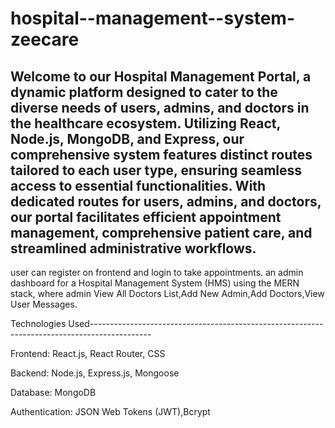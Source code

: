 # hospital--management--system-zeecare

Welcome to our Hospital Management Portal, a dynamic platform designed to cater to the diverse needs of users, admins, and doctors in the healthcare ecosystem. Utilizing React, Node.js, MongoDB, and Express, our comprehensive system features distinct routes tailored to each user type, ensuring seamless access to essential functionalities. With dedicated routes for users, admins, and doctors, our portal facilitates efficient appointment management, comprehensive patient care, and streamlined administrative workflows.
-----------------------------------------------------------------------
user can register on frontend and login to take appointments.
an admin dashboard for a Hospital Management System (HMS) using the MERN stack, where admin View All Doctors List,Add New Admin,Add Doctors,View User Messages.



Technologies Used---------------------------------------------------------------------------------------------

Frontend: React.js, React Router, CSS

Backend: Node.js, Express.js, Mongoose

Database: MongoDB

Authentication: JSON Web Tokens (JWT),Bcrypt
